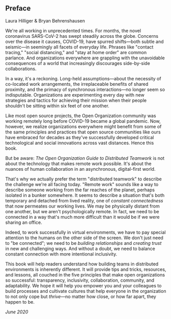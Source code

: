 ## Preface
Laura Hilliger & Bryan Behrenshausen

We're all working in unprecedented times.
For months, the novel coronavirus SARS-CoV-2 has swept steadily across the globe.
Concerns over the disease it causes, COVID-19, have spurred shifts—both subtle and seismic—in seemingly all facets of everyday life.
Phrases like "contact tracing," "social distancing," and "stay at home order" are common parlance.
And organizations everywhere are grappling with the unavoidable consequences of a world that increasingly discourages side-by-side collaborations.

In a way, it's a reckoning.
Long-held assumptions—about the necessity of co-located work arrangements, the irreplaceable benefits of shared proximity, and the primacy of synchronous interactions—no longer seem so indisputable.
Organizations are experimenting every day with new strategies and tactics for achieving their mission when their people shouldn't be sitting within six feet of one another.

Like most open source projects, the Open Organization community was working remotely long before COVID-19 became a global pandemic.
Now, however, we realize organizations everywhere might benefit from some of the same principles and practices that open source communities like ours have embraced for decades as they've successfully developed critical technological and social innovations across vast distances.
Hence this book.

But be aware: *The Open Organization Guide to Distributed Teamwork* is not about the technology that makes remote work possible.
It's about the nuances of human collaboration in an asynchronous, digital-first world.

That's why we actually prefer the term "distributed teamwork" to describe the challenge we're all facing today.
"Remote work" sounds like a way to describe someone working from the far reaches of the planet, perhaps isolated in a bunker somewhere.
It seems to describe a situation that's both temporary and detached from lived reality, one of *constant connectedness* that now permeates our working lives.
We may be physically distant from one another, but we aren't psychologically remote.
In fact, we need to be connected in a way that's much more difficult than it would be if we were sharing an office.

Indeed, to work successfully in virtual environments, we have to pay special attention to the humans on the other side of the screen.
We don't just need to "be connected"; we need to be *building relationships* and *creating trust* in new and challenging ways.
And without a doubt, we need to balance constant connection with more intentional inclusivity.

This book will help readers understand how building teams in distributed environments is inherently different.
It will provide tips and tricks, resources, and lessons, all couched in the five principles that make open organizations so successful: transparency, inclusivity, collaboration, community, and adaptability.
We hope it will help you empower you and your colleagues to build processes and cultivate cultures that help everyone in the organization to not only cope but *thrive*—no matter how close, or how far apart, they happen to be.

_June 2020_

